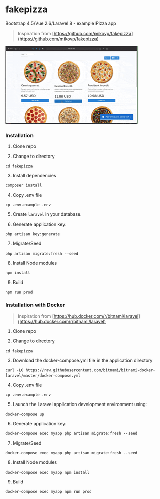 # fakepizza

Bootstrap 4.5/Vue 2.6/Laravel 8 - example Pizza app


> Inspiration from [https://github.com/mikovp/fakepizza](https://github.com/mikovp/fakepizza)

<img src="demo.gif" width="416">

### Installation

1. Clone repo

2. Change to directory

````
cd fakepizza
````   

3. Install dependencies

````
composer install
````

4. Copy .env file

```
cp .env.example .env
```

5. Create `laravel` in your database.

6. Generate application key:

````
php artisan key:generate
````

7. Migrate/Seed
````
php artisan migrate:fresh --seed
````

8. Install Node modules
````
npm install
````

9. Build

````
npm run prod
````

### Installation with Docker 

> Inspiration from [https://hub.docker.com/r/bitnami/laravel](https://hub.docker.com/r/bitnami/laravel)


1. Clone repo

2. Change to directory

````
cd fakepizza
```` 

3. Download the docker-compose.yml file in the application directory

````
curl -LO https://raw.githubusercontent.com/bitnami/bitnami-docker-laravel/master/docker-compose.yml
````

4. Copy .env file

```
cp .env.example .env
```

5. Launch the Laravel application development environment using:

```
docker-compose up
```
6. Generate application key:
````
docker-compose exec myapp php artisan migrate:fresh --seed
````

7. Migrate/Seed
````
docker-compose exec myapp php artisan migrate:fresh --seed
````

8. Install Node modules
````
docker-compose exec myapp npm install
````

9. Build

````
docker-compose exec myapp npm run prod
````

